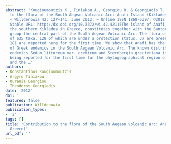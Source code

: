 ```yaml
---
abstract: 'Kougioumoutzis K., Tiniakou A., Georgiou O. & Georgiadis T.: Contribution
  to the flora of the South Aegean Volcanic Arc: Anafi Island (Kiklades, Greece).
  — Willdenowia 42: 127–141. June 2012. — Online ISSN 1868-6397; ©2012 BGBM Berlin-Dahlem.
  Stable URL: http://dx.doi.org/10.3372/wi.42.42115The island of Anafi, located in
  the southern Kiklades in Greece, constitutes together with the Santorini island
  group the central part of the South Aegean Volcanic Arc. The flora of Anafi consists
  of 635 taxa, 128 of which are under a protection status, 37 are Greek endemics and
  181 are reported here for the first time. We show that Anafi has the highest percentage
  of Greek endemics in the South Aegean Volcanic Arc. The known distribution of the
  endemics Sedum littoreum var. creticum and Sternbergia greuteriana is expanded,
  being reported for the first time for the phytogeographical region of the Kiklades,
  and the …'
authors:
- Konstantinos Kougioumoutzis
- Argyro Tiniakou
- Ourania Georgiou
- Theodoros Georgiadis
date: '2012'
doi: ''
featured: false
publication: Willdenowia
publication_types:
- '2'
tags: []
title: 'Contribution to the flora of the South Aegean volcanic arc: Anafi island (Kiklades,
  Greece)'
url_pdf: ''
---
```

